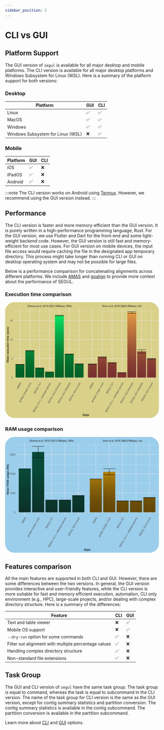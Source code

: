 ```yaml
---
sidebar_position: 2
---
```


# CLI vs GUI

## Platform Support

The GUI version of `segul` is available for all major desktop and mobile platforms. The CLI version is available for all major desktop platforms and Windows Subsystem for Linux (WSL). Here is a summary of the platform support for both versions:

### Desktop

| Platform                          | GUI | CLI |
| --------------------------------- | --- | --- |
| Linux                             | ✅  | ✅  |
| MacOS                             | ✅  | ✅  |
| Windows                           | ✅  | ✅  |
| Windows Subsystem for Linux (WSL) | ❌  | ✅  |

### Mobile

| Platform | GUI | CLI |
| -------- | --- | --- |
| iOS      | ✅  | ❌  |
| iPadOS   | ✅  | ❌  |
| Android  | ✅  | ❌  |

:::note
The CLI version works on Android using [Termux](https://termux.dev/). However, we recommend using the GUI version instead.
:::

## Performance

The CLI version is faster and more memory-efficient than the GUI version. It is purely written in a high-performance programming language, Rust. For the GUI version, we use Flutter and Dart for the front-end and some light-weight backend code. However, the GUI version is still fast and memory-efficient for most use cases. For GUI version on mobile devices, the input file access would require caching the file in the designated app temporary directory. This process might take longer than running CLI or GUI on desktop operating system and may not be possible for large files.

Below is a performance comparison for concatenating alignments across different platforms. We include [AMAS](https://github.com/marekborowiec/AMAS) and [goalign](https://github.com/evolbioinfo/goalign) to provide more context about the performance of SEGUL.

### Execution time comparison

![Execution time comparison](./img/execution_graph.png)

### RAM usage comparison

![RAM usage comparison](./img/ram_graph.png)

## Features comparison

All the main features are supported in both CLI and GUI. However, there are some differences between the two versions. In general, the GUI version provides interactive and user-friendly features, while the CLI version is more suitable for fast and memory efficient execution, automation, CLI only environment (e.g., HPC), large-scale projects, and/or dealing with complex directory structure. Here is a summary of the differences:

| Feature                                              | CLI | GUI |
| ---------------------------------------------------- | --- | --- |
| Text and table viewer                                | ❌  | ✅  |
| Mobile OS support                                    | ❌  | ✅  |
| `--dry-run` option for some commands                 | ✅  | ❌  |
| Filter out alignment with multiple percentage values | ✅  | ❌  |
| Handling complex directory structure                 | ✅  | ❌  |
| Non-standard file extensions                         | ✅  | ❌  |

## Task Group

The GUI and CLI version of `segul` have the same task group. The task group is equal to command, whereas the task is equal to subcommand in the CLI version. The name of the task group for CLI version is the same as the GUI version, except for contig summary statistics and partition conversion. The contig summary statistics is available in the contig subcommand. The partition conversion is available in the partition subcommand.

Learn more about [CLI](./cli-usage/command_options) and [GUI](./gui-usage/general) options.
